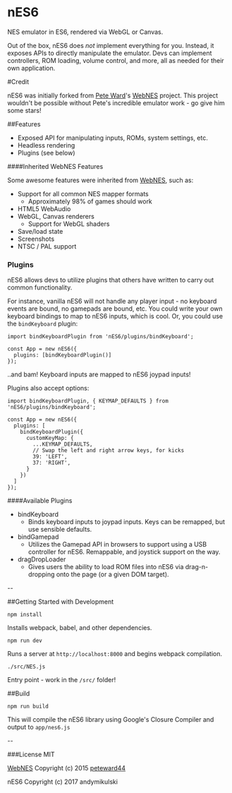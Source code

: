 nES6
======

NES emulator in ES6, rendered via WebGL or Canvas.

Out of the box, nES6 does _not_ implement everything for you. Instead, it exposes APIs to directly manipulate the emulator. Devs can implement controllers, ROM loading, volume control, and more, all as needed for their own application.

#Credit

nES6 was initially forked from [Pete Ward](https://github.com/peteward44)'s [WebNES](https://github.com/peteward44/WebNES) project. This project wouldn't be possible without Pete's incredible emulator work - go give him some stars!

##Features

- Exposed API for manipulating inputs, ROMs, system settings, etc.
- Headless rendering
- Plugins (see below)

####Inherited WebNES Features

Some awesome features were inherited from [WebNES](https://github.com/peteward44/WebNES), such as:

- Support for all common NES mapper formats
  - Approximately 98% of games should work
- HTML5 WebAudio
- WebGL, Canvas renderers
  - Support for WebGL shaders
- Save/load state
- Screenshots
- NTSC / PAL support

### Plugins

nES6 allows devs to utilize plugins that others have written to carry out common functionality.

For instance, vanilla nES6 will not handle any player input - no keyboard events are bound, no gamepads are bound, etc. You could write your own keyboard bindings to map to nES6 inputs, which is cool. Or, you could use the `bindKeyboard` plugin:

```
import bindKeyboardPlugin from 'nES6/plugins/bindKeyboard';

const App = new nES6({
  plugins: [bindKeyboardPlugin()]
});
```

..and bam! Keyboard inputs are mapped to nES6 joypad inputs!


Plugins also accept options:

```
import bindKeyboardPlugin, { KEYMAP_DEFAULTS } from 'nES6/plugins/bindKeyboard';

const App = new nES6({
  plugins: [
    bindKeyboardPlugin({
      customKeyMap: {
        ...KEYMAP_DEFAULTS,
        // Swap the left and right arrow keys, for kicks
        39: 'LEFT',
        37: 'RIGHT',
      }
    })
  ]
});
```

####Available Plugins
- bindKeyboard
  - Binds keyboard inputs to joypad inputs. Keys can be remapped, but use sensible defaults.
- bindGamepad
  - Utilizes the Gamepad API in browsers to support using a USB controller for nES6. Remappable, and joystick support on the way.
- dragDropLoader
  - Gives users the ability to load ROM files into nES6 via drag-n-dropping onto the page (or a given DOM target).


--

##Getting Started with Development
```
npm install
```
Installs webpack, babel, and other dependencies.

```
npm run dev
```
Runs a server at `http://localhost:8000` and begins webpack compilation.

```
./src/NES.js
```
Entry point - work in the `/src/` folder!

##Build
```
npm run build
```
This will compile the nES6 library using Google's Closure Compiler and output to `app/nes6.js`

--

###License
MIT

[WebNES](https://github.com/peteward44/WebNES) Copyright (c) 2015 [peteward44](https://github.com/peteward44)

nES6 Copyright (c) 2017 andymikulski
